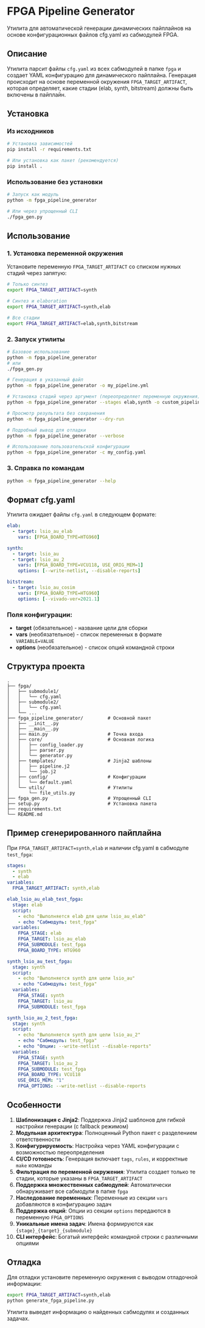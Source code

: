 # FPGA Pipeline Generator

Утилита для автоматической генерации динамических пайплайнов на основе конфигурационных файлов cfg.yaml из сабмодулей FPGA.

## Описание

Утилита парсит файлы `cfg.yaml` из всех сабмодулей в папке `fpga` и создает YAML конфигурацию для динамического пайплайна. Генерация происходит на основе переменной окружения `FPGA_TARGET_ARTIFACT`, которая определяет, какие стадии (elab, synth, bitstream) должны быть включены в пайплайн.

## Установка

### Из исходников
```bash
# Установка зависимостей
pip install -r requirements.txt

# Или установка как пакет (рекомендуется)
pip install .
```

### Использование без установки
```bash
# Запуск как модуль
python -m fpga_pipeline_generator

# Или через упрощенный CLI
./fpga_gen.py
```

## Использование

### 1. Установка переменной окружения

Установите переменную `FPGA_TARGET_ARTIFACT` со списком нужных стадий через запятую:

```bash
# Только синтез
export FPGA_TARGET_ARTIFACT=synth

# Синтез и elaboration
export FPGA_TARGET_ARTIFACT=synth,elab

# Все стадии
export FPGA_TARGET_ARTIFACT=elab,synth,bitstream
```

### 2. Запуск утилиты

```bash
# Базовое использование
python -m fpga_pipeline_generator
# или
./fpga_gen.py

# Генерация в указанный файл
python -m fpga_pipeline_generator -o my_pipeline.yml

# Установка стадий через аргумент (переопределяет переменную окружения)
python -m fpga_pipeline_generator --stages elab,synth -o custom_pipeline.yml

# Просмотр результата без сохранения
python -m fpga_pipeline_generator --dry-run

# Подробный вывод для отладки
python -m fpga_pipeline_generator --verbose

# Использование пользовательской конфигурации
python -m fpga_pipeline_generator -c my_config.yaml
```

### 3. Справка по командам

```bash
python -m fpga_pipeline_generator --help
```

## Формат cfg.yaml

Утилита ожидает файлы `cfg.yaml` в следующем формате:

```yaml
elab:
  - target: lsio_au_elab
    vars: [FPGA_BOARD_TYPE=HTG960]

synth:
  - target: lsio_au
  - target: lsio_au_2
    vars: [FPGA_BOARD_TYPE=VCU118, USE_ORIG_MEM=1]
    options: [--write-netlist, --disable-reports]

bitstream:
  - target: lsio_au_cosim
    vars: [FPGA_BOARD_TYPE=HTG960]
    options: [--vivado-ver=2021.1]
```

### Поля конфигурации:

- **target** (обязательное) - название цели для сборки
- **vars** (необязательное) - список переменных в формате `VARIABLE=VALUE`
- **options** (необязательное) - список опций командной строки

## Структура проекта

```
.
├── fpga/
│   ├── submodule1/
│   │   └── cfg.yaml
│   ├── submodule2/
│   │   └── cfg.yaml
│   └── ...
├── fpga_pipeline_generator/         # Основной пакет
│   ├── __init__.py
│   ├── __main__.py
│   ├── main.py                      # Точка входа
│   ├── core/                        # Основная логика
│   │   ├── config_loader.py
│   │   ├── parser.py
│   │   └── generator.py
│   ├── templates/                   # Jinja2 шаблоны
│   │   ├── pipeline.j2
│   │   └── job.j2
│   ├── config/                      # Конфигурации
│   │   └── default.yaml
│   └── utils/                       # Утилиты
│       └── file_utils.py
├── fpga_gen.py                      # Упрощенный CLI
├── setup.py                         # Установка пакета
├── requirements.txt
└── README.md
```

## Пример сгенерированного пайплайна

При `FPGA_TARGET_ARTIFACT=synth,elab` и наличии cfg.yaml в сабмодуле `test_fpga`:

```yaml
stages:
  - synth
  - elab
variables:
  FPGA_TARGET_ARTIFACT: synth,elab

elab_lsio_au_elab_test_fpga:
  stage: elab
  script:
    - echo "Выполняется elab для цели lsio_au_elab"
    - echo "Сабмодуль: test_fpga"
  variables:
    FPGA_STAGE: elab
    FPGA_TARGET: lsio_au_elab
    FPGA_SUBMODULE: test_fpga
    FPGA_BOARD_TYPE: HTG960

synth_lsio_au_test_fpga:
  stage: synth
  script:
    - echo "Выполняется synth для цели lsio_au"
    - echo "Сабмодуль: test_fpga"
  variables:
    FPGA_STAGE: synth
    FPGA_TARGET: lsio_au
    FPGA_SUBMODULE: test_fpga

synth_lsio_au_2_test_fpga:
  stage: synth
  script:
    - echo "Выполняется synth для цели lsio_au_2"
    - echo "Сабмодуль: test_fpga"
    - echo "Опции: --write-netlist --disable-reports"
  variables:
    FPGA_STAGE: synth
    FPGA_TARGET: lsio_au_2
    FPGA_SUBMODULE: test_fpga
    FPGA_BOARD_TYPE: VCU118
    USE_ORIG_MEM: "1"
    FPGA_OPTIONS: --write-netlist --disable-reports
```

## Особенности

1. **Шаблонизация с Jinja2**: Поддержка Jinja2 шаблонов для гибкой настройки генерации (с fallback режимом)
2. **Модульная архитектура**: Полноценный Python пакет с разделением ответственности
3. **Конфигурируемость**: Настройка через YAML конфигурации с возможностью переопределения
4. **CI/CD готовность**: Генерация включает `tags`, `rules`, и корректные `make` команды
5. **Фильтрация по переменной окружения**: Утилита создает только те стадии, которые указаны в `FPGA_TARGET_ARTIFACT`
6. **Поддержка множественных сабмодулей**: Автоматически обнаруживает все сабмодули в папке `fpga`
7. **Наследование переменных**: Переменные из секции `vars` добавляются в конфигурацию задач
8. **Поддержка опций**: Опции из секции `options` передаются в переменную `FPGA_OPTIONS`
9. **Уникальные имена задач**: Имена формируются как `{stage}_{target}_{submodule}`
10. **CLI интерфейс**: Богатый интерфейс командной строки с различными опциями

## Отладка

Для отладки установите переменную окружения с выводом отладочной информации:

```bash
export FPGA_TARGET_ARTIFACT=synth,elab
python generate_fpga_pipeline.py
```

Утилита выведет информацию о найденных сабмодулях и созданных задачах.